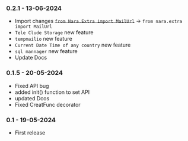 ### 0.2.1 - 13-06-2024
* Import changes <s>`from Nara.Extra import MailUrl`</s> -> `from nara.extra import MailUrl`
* `Tele Clude Storage` new feature
* `tempmailio` new feature
* `Current Date Time of any country` new feature
* `sql mannager` new feature
* Update Docs



### 0.1.5 - 20-05-2024

* Fixed API bug
* added init() function to set API
* updated Dcos
* Fixed CreatFunc decorator

### 0.1 - 19-05-2024

* First release
